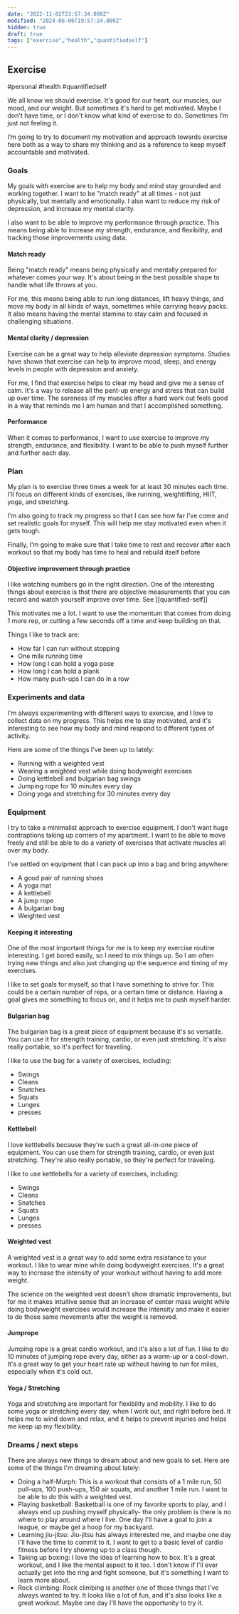 ```yaml
---
date: "2022-11-02T23:57:34.000Z"
modified: "2024-06-06T19:57:24.000Z"
hidden: true
draft: true
tags: ["exercise","health","quantifiedself"]
---
```

## Exercise

#personal #health #quantifiedself

We all know we should exercise. It's good for our heart, our muscles, our mood, and our weight. But sometimes it's hard to get motivated. Maybe I don't have time, or I don't know what kind of exercise to do. Sometimes I’m just not feeling it.

I’m going to try to document my motivation and approach towards exercise here both as a way to share my thinking and as a reference to keep myself accountable and motivated.

### Goals

My goals with exercise are to help my body and mind stay grounded and working together. I want to be "match ready" at all times - not just physically, but mentally and emotionally. I also want to reduce my risk of depression, and increase my mental clarity.

I also want to be able to improve my performance through practice. This means being able to increase my strength, endurance, and flexibility, and tracking those improvements using data.

#### Match ready

Being "match ready" means being physically and mentally prepared for whatever comes your way. It's about being in the best possible shape to handle what life throws at you.

For me, this means being able to run long distances, lift heavy things, and move my body in all kinds of ways, sometimes while carrying heavy packs. It also means having the mental stamina to stay calm and focused in challenging situations.

#### Mental clarity / depression

Exercise can be a great way to help alleviate depression symptoms. Studies have shown that exercise can help to improve mood, sleep, and energy levels in people with depression and anxiety.

For me, I find that exercise helps to clear my head and give me a sense of calm. It's a way to release all the pent-up energy and stress that can build up over time. The soreness of my muscles after a hard work out feels good in a way that reminds me I am human and that I accomplished something.

#### Performance

When it comes to performance, I want to use exercise to improve my strength, endurance, and flexibility. I want to be able to push myself further and further each day.

### Plan

My plan is to exercise three times a week for at least 30 minutes each time. I'll focus on different kinds of exercises, like running, weightlifting, HIIT, yoga, and stretching.

I'm also going to track my progress so that I can see how far I've come and set realistic goals for myself. This will help me stay motivated even when it gets tough.

Finally, I'm going to make sure that I take time to rest and recover after each workout so that my body has time to heal and rebuild itself before

#### Objective improvement through practice

I like watching numbers go in the right direction. One of the interesting things about exercise is that there are objective measurements that you can record and watch yourself improve over time. See [[quantified-self]]

This motivates me a lot. I want to use the momentum that comes from doing 1 more rep, or cutting a few seconds off a time and keep building on that.

Things I like to track are:

- How far I can run without stopping
- One mile running time
- How long I can hold a yoga pose
- How long I can hold a plank
- How many push-ups I can do in a row

### Experiments and data

I'm always experimenting with different ways to exercise, and I love to collect data on my progress. This helps me to stay motivated, and it's interesting to see how my body and mind respond to different types of activity.

Here are some of the things I've been up to lately:

- Running with a weighted vest
- Wearing a weighted vest while doing bodyweight exercises
- Doing kettlebell and bulgarian bag swings
- Jumping rope for 10 minutes every day
- Doing yoga and stretching for 30 minutes every day

### Equipment

I try to take a minimalist approach to exercise equipment. I don't want huge contraptions taking up corners of my apartment. I want to be able to move freely and still be able to do a variety of exercises that activate muscles all over my body.

I've settled on equipment that I can pack up into a bag and bring anywhere:

- A good pair of running shoes
- A yoga mat
- A kettlebell
- A jump rope
- A bulgarian bag
- Weighted vest

#### Keeping it interesting

One of the most important things for me is to keep my exercise routine interesting. I get bored easily, so I need to mix things up. So I am often trying new things and also just changing up the sequence and timing of my exercises.

I like to set goals for myself, so that I have something to strive for. This could be a certain number of reps, or a certain time or distance. Having a goal gives me something to focus on, and it helps me to push myself harder.

#### Bulgarian bag

The bulgarian bag is a great piece of equipment because it's so versatile. You can use it for strength training, cardio, or even just stretching. It's also really portable, so it's perfect for traveling.

I like to use the bag for a variety of exercises, including:

- Swings
- Cleans
- Snatches
- Squats
- Lunges
- presses

#### Kettlebell

I love kettlebells because they're such a great all-in-one piece of equipment. You can use them for strength training, cardio, or even just stretching. They're also really portable, so they're perfect for traveling.

I like to use kettlebells for a variety of exercises, including:

- Swings
- Cleans
- Snatches
- Squats
- Lunges
- presses

#### Weighted vest

A weighted vest is a great way to add some extra resistance to your workout. I like to wear mine while doing bodyweight exercises. It's a great way to increase the intensity of your workout without having to add more weight.

The science on the weighted vest doesn’t show dramatic improvements, but for me it makes intuitive sense that an increase of center mass weight while doing bodyweight exercises would increase the intensity and make it easier to do those same movements after the weight is removed.

#### Jumprope

Jumping rope is a great cardio workout, and it's also a lot of fun. I like to do 10 minutes of jumping rope every day, either as a warm-up or a cool-down. It's a great way to get your heart rate up without having to run for miles, especially when it's cold out.

#### Yoga / Stretching

Yoga and stretching are important for flexibility and mobility. I like to do some yoga or stretching every day, when I work out, and right before bed. It helps me to wind down and relax, and it helps to prevent injuries and helps me keep up my flexibility.

### Dreams / next steps

There are always new things to dream about and new goals to set. Here are some of the things I'm dreaming about lately:

- Doing a half-Murph: This is a workout that consists of a 1 mile run, 50 pull-ups, 100 push-ups, 150 air squats, and another 1 mile run. I want to be able to do this with a weighted vest.
- Playing basketball: Basketball is one of my favorite sports to play, and I always end up pushing myself physically- the only problem is there is no where to play around where I live. One day I'll have a goal to join a league, or maybe get a hoop for my backyard.
- Learning jiu-jitsu: Jiu-jitsu has always interested me, and maybe one day I'll have the time to commit to it. I want to get to a basic level of cardio fitness before I try showing up to a class though.
- Taking up boxing: I love the idea of learning how to box. It's a great workout, and I like the mental aspect to it too. I don't know if I'll ever actually get into the ring and fight someone, but it's something I want to learn more about.
- Rock climbing: Rock climbing is another one of those things that I've always wanted to try. It looks like a lot of fun, and it's also looks like a great workout. Maybe one day I'll have the opportunity to try it.
